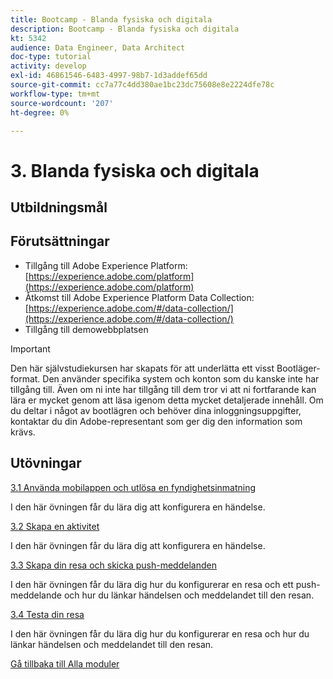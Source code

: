 ```yaml
---
title: Bootcamp - Blanda fysiska och digitala
description: Bootcamp - Blanda fysiska och digitala
kt: 5342
audience: Data Engineer, Data Architect
doc-type: tutorial
activity: develop
exl-id: 46861546-6483-4997-98b7-1d3addef65dd
source-git-commit: cc7a77c4dd380ae1bc23dc75608e8e2224dfe78c
workflow-type: tm+mt
source-wordcount: '207'
ht-degree: 0%

---
```


# 3. Blanda fysiska och digitala

## Utbildningsmål

## Förutsättningar

- Tillgång till Adobe Experience Platform: [https://experience.adobe.com/platform](https://experience.adobe.com/platform)
- Åtkomst till Adobe Experience Platform Data Collection: [https://experience.adobe.com/#/data-collection/](https://experience.adobe.com/#/data-collection/)
- Tillgång till demowebbplatsen

>[!IMPORTANT]
>
>Den här självstudiekursen har skapats för att underlätta ett visst Bootläger-format. Den använder specifika system och konton som du kanske inte har tillgång till. Även om ni inte har tillgång till dem tror vi att ni fortfarande kan lära er mycket genom att läsa igenom detta mycket detaljerade innehåll. Om du deltar i något av bootlägren och behöver dina inloggningsuppgifter, kontaktar du din Adobe-representant som ger dig den information som krävs.

## Utövningar

[3.1 Använda mobilappen och utlösa en fyndighetsinmatning](./ex1.md)

I den här övningen får du lära dig att konfigurera en händelse.

[3.2 Skapa en aktivitet](./ex2.md)

I den här övningen får du lära dig att konfigurera en händelse.

[3.3 Skapa din resa och skicka push-meddelanden](./ex3.md)

I den här övningen får du lära dig hur du konfigurerar en resa och ett push-meddelande och hur du länkar händelsen och meddelandet till den resan.

[3.4 Testa din resa](./ex4.md)

I den här övningen får du lära dig hur du konfigurerar en resa och hur du länkar händelsen och meddelandet till den resan.

[Gå tillbaka till Alla moduler](../../overview.md)
